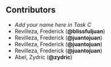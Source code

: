 ## Contributors
- _Add your name here in Task C_
- Revilleza, Frederick (**@blissfuljuan**)
- Revilleza, Frederick (**@juantojuan**)
- Revilleza, Frederick (**@juantojuan**)
- Revilleza, Frederick (**@juantojuan**)
- Abel, Zydric (**@zydric**)
